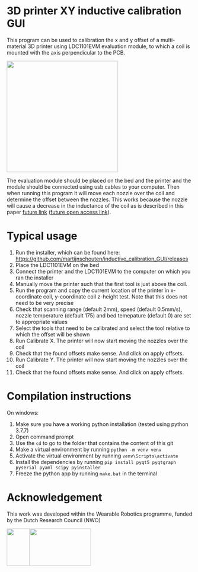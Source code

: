# 3D printer XY inductive calibration GUI 
This program can be used to calibration the x and y offset of a multi-material 3D printer using LDC1101EVM evaluation module, to which a coil is mounted with the axis perpendicular to the PCB.

<img src="https://user-images.githubusercontent.com/6079002/137327595-4b70b5c3-cb55-4091-8608-67f0f5b063d4.jpg" width="300">

The evaluation module should be placed on the bed and the printer and the module should be connected using usb cables to your computer. Then when running this program it will move each nozzle over the coil and determine the offset between the nozzles. This works because the nozzle will cause a decrease in the inductance of the coil as is described in this paper [future link]() ([future open access link]()). 

# Typical usage
1. Run the installer, which can be found here: https://github.com/martijnschouten/inductive_calibration_GUI/releases
1. Place the LDC1101EVM on the bed
1. Connect the printer and the LDC1101EVM to the computer on which you ran the installer
1. Manually move the printer such that the first tool is just above the coil.
1. Run the program and copy the current location of the printer in x-coordinate coil, y-coordinate coil z-height test. Note that this does not need to be very precise
1. Check that scanning range (default 2mm), speed (default 0.5mm/s), nozzle temperature (default 175) and bed temepature (default 0) are set to appropriate values
1. Select the tools that need to be calibrated and select the tool relative to which the offset will be shown
1. Run Calibrate X. The printer will now start moving the nozzles over the coil
1. Check that the found offsets make sense. And click on apply offsets.
1. Run Calibrate Y. The printer will now start moving the nozzles over the coil
1. Check that the found offsets make sense. And click on apply offsets.

# Compilation instructions
On windows:
1. Make sure you have a working python installation (tested using python 3.7.7)
1. Open command prompt
1. Use the `cd` to go to the folder that contains the content of this git
1. Make a virtual environment by running `python -m venv venv`
1. Activate the virtual environment by running `venv\Scripts\activate`
1. Install the dependencies by running `pip install pyqt5 pyqtgraph pyserial pyaml scipy pyinstaller`
1. Freeze the python app by running `make.bat` in the terminal

# Acknowledgement
This work was developed within the Wearable Robotics programme, funded by the Dutch Research Council (NWO)

<img src="https://user-images.githubusercontent.com/6079002/124443163-bd35c400-dd7d-11eb-9fe5-53c3def86459.jpg" width="62" height="100"><img src="https://user-images.githubusercontent.com/6079002/124443273-d3dc1b00-dd7d-11eb-9282-54c56e0f42db.png" width="165" height="100">

